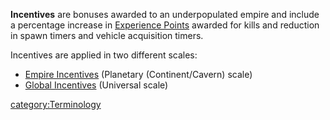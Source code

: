 **Incentives** are bonuses awarded to an underpopulated empire and
include a percentage increase in [Experience
Points](Experience_Points.md "wikilink") awarded for kills and reduction in
spawn timers and vehicle acquisition timers.

Incentives are applied in two different scales:

- [Empire Incentives](Empire_Incentives.md "wikilink") (Planetary
  (Continent/Cavern) scale)
- [Global Incentives](Global_Incentives.md "wikilink") (Universal scale)

[category:Terminology](category:Terminology.md "wikilink")
